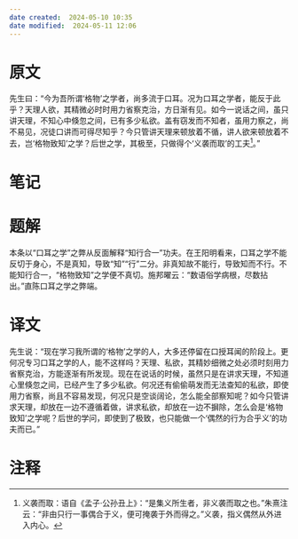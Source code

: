 ```yaml
---
date created:  2024-05-10 10:35
date modified:  2024-05-11 12:06
---
```

# 原文
先生曰：“今为吾所谓‘格物’之学者，尚多流于口耳。况为口耳之学者，能反于此乎？天理人欲，其精微必时时用力省察克治，方日渐有见。如今一说话之间，虽只讲天理，不知心中倏忽之间，已有多少私欲。盖有窃发而不知者，虽用力察之，尚不易见，况徒口讲而可得尽知乎？今只管讲天理来顿放着不循，讲人欲来顿放着不去，岂‘格物致知’之学？后世之学，其极至，只做得个‘义袭而取’的工夫[^1]。”
# 笔记

# 题解
本条以“口耳之学”之弊从反面解释“知行合一”功夫。在王阳明看来，口耳之学不能反切于身心，不是真知，导致“知”“行”二分。非真知故不能行，导致知而不行。不能知行合一，“格物致知”之学便不真切。施邦曜云：“数语俗学病根，尽数拈出。”直陈口耳之学之弊端。
# 译文
先生说：“现在学习我所谓的‘格物’之学的人，大多还停留在口授耳闻的阶段上。更何况专习口耳之学的人，能不这样吗？天理、私欲，其精妙细微之处必须时刻用力省察克治，方能逐渐有所发现。现在在说话的时候，虽然只是在讲求天理，不知道心里倏忽之间，已经产生了多少私欲。何况还有偷偷萌发而无法查知的私欲，即使用力省察，尚且不容易发现，何况只是空谈阔论，怎么能全部察知呢？如今只管讲求天理，却放在一边不遵循着做，讲求私欲，却放在一边不摒除，怎么会是‘格物致知’之学呢？后世的学问，即使到了极致，也只能做一个‘偶然的行为合乎义’的功夫而已。”
# 注释

[^1]: 义袭而取：语自《孟子·公孙丑上》：“是集义所生者，非义袭而取之也。”朱熹注云：“非由只行一事偶合于义，便可掩袭于外而得之。”义袭，指义偶然从外进入内心。